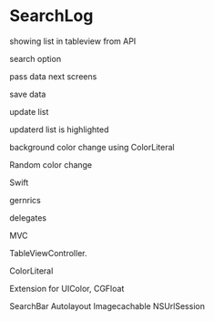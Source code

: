 # SearchLog


showing list in tableview from API 

search option

pass data next screens

save data

update list

updaterd list is highlighted

background color change using ColorLiteral

Random color change


Swift

gernrics

delegates

MVC 

TableViewController.

ColorLiteral

Extension for UIColor, CGFloat

SearchBar
Autolayout
Imagecachable
NSUrlSession





